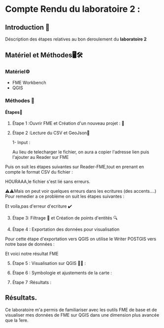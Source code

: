# Compte Rendu du laboratoire 2 :

## Introduction 🚀
Déscription des étapes relatives au bon deroulement du **laboratoire 2** 

## Matériel et Méthodes🖥️🛠️

### Matériel⚙️
- FME Workbench 
- QGIS
  
### Méthodes 📅

#### Étapes📝
1. Étape 1 :Ouvrir FME et Création d'un nouveau projet : 📂

2. Étape 2 :Lecture du CSV et GeoJson📖

   1- Input : 

   Au lieu de telecharger le fichier, on aura a copier l'adresse lien puis l'ajouter au Reader sur FME


Puis on suit les étapes suivantes sur Reader-FME,tout en prenant en compte le format CSV du fichier :


HOURAAA,le fichier s'est lié sans erreurs.


⚠️⚠️Mais on peut voir quelques erreurs dans les ecritures (des accents....)
Pour remedier a ce probléme on suit les étapes suivantes :



Et voila,pas d'erreur d'ecriture ✔️




3. Étape 3: Filtrage 🧹 et  Création de points d'entités 🔍


4. Étape 4 : Exportation des données pour visualisation 

Pour cette étape d'exportation vers QGIS on utilise le Writer POSTGIS vers notre base de données :




Et voici notre résultat FME 




5. Étape 5 : Visualisation sur QGIS 🎨🌐 :



6. Étape 6 : Symbologie et ajustements de la carte :


7. Étape 7 :Résultats :







## Résultats.

Ce laboratoire m'a permis de familiariser avec les outils FME de base et de visualiser mes données de FME sur QGIS dans une dimension plus avancée que la 1ere.
